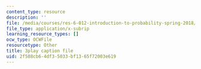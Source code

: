 ```yaml
---
content_type: resource
description: ''
file: /media/courses/res-6-012-introduction-to-probability-spring-2018/2f588cb64df35033bf1365f72003e619_iQ2edOqEQAs.vtt
file_type: application/x-subrip
learning_resource_types: []
ocw_type: OCWFile
resourcetype: Other
title: 3play caption file
uid: 2f588cb6-4df3-5033-bf13-65f72003e619
---
```

